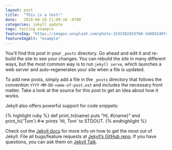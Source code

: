 ```yaml
---
layout: post
title:  "This is a test!"
date:   2018-08-20 21:09:34 -0700
categories: jekyll update
tags: testing example
featureImg: "https://images.unsplash.com/photo-1533382433768-3d403240fa40?ixlib=rb-0.3.5&ixid=eyJhcHBfaWQiOjEyMDd9&s=5bd2fd8f85911127ed8ef51e803d2c9a&auto=format&fit=crop&w=1400&q=80"
featureImgAlt: "example"
---
```


You’ll find this post in your `_posts` directory. Go ahead and edit it and re-build the site to see your changes. You can rebuild the site in many different ways, but the most common way is to run `jekyll serve`, which launches a web server and auto-regenerates your site when a file is updated.

To add new posts, simply add a file in the `_posts` directory that follows the convention `YYYY-MM-DD-name-of-post.ext` and includes the necessary front matter. Take a look at the source for this post to get an idea about how it works.

Jekyll also offers powerful support for code snippets:

{% highlight ruby %}
def print_hi(name)
  puts "Hi, #{name}"
end
print_hi('Tom')
#=> prints 'Hi, Tom' to STDOUT.
{% endhighlight %}

Check out the [Jekyll docs][jekyll-docs] for more info on how to get the most out of Jekyll. File all bugs/feature requests at [Jekyll’s GitHub repo][jekyll-gh]. If you have questions, you can ask them on [Jekyll Talk][jekyll-talk].

[jekyll-docs]: https://jekyllrb.com/docs/home
[jekyll-gh]:   https://github.com/jekyll/jekyll
[jekyll-talk]: https://talk.jekyllrb.com/
